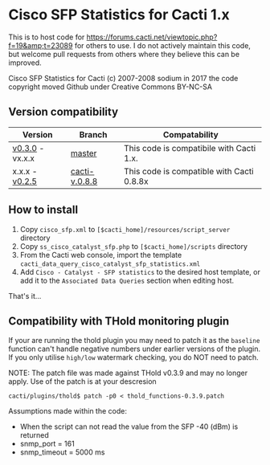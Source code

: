 # Cisco SFP Statistics for Cacti 1.x
This is to host code for https://forums.cacti.net/viewtopic.php?f=19&amp;t=23089 for others to use.  I do not actively maintain this code, but welcome pull requests from others where they believe this can be improved.

Cisco SFP Statistics for Cacti (c) 2007-2008 sodium in 2017 the code copyright moved Github under Creative Commons BY-NC-SA

## Version compatibility
Version | Branch | Compatability
--- | --- | ---
[v0.3.0](https://github.com/netniV/cisco-sfp/releases/tag/0.3.0) - vx.x.x | [master](https://github.com/netniV/cisco-sfp/tree/master) | This code is compatibile with Cacti 1.x. | 
x.x.x - [v0.2.5](https://github.com/netniV/cisco-sfp/releases/tag/0.2.5) | [cacti-v.0.8.8](https://github.com/netniV/cisco-sfp/tree/cacti-v0.8.8) | This code is compatible with Cacti 0.8.8x

## How to install
1. Copy `cisco_sfp.xml` to `[$cacti_home]/resources/script_server` directory
2. Copy `ss_cisco_catalyst_sfp.php` to `[$cacti_home]/scripts` directory
3. From the Cacti web console, import the template `cacti_data_query_cisco_catalyst_sfp_statistics.xml`
4. Add `Cisco - Catalyst - SFP statistics` to the desired host template, or add it to the `Associated Data Queries` section when editing host.

That's it...

## Compatibility with THold monitoring plugin

If your are running the thold plugin you may need to patch it as the `baseline` function can't handle negative numbers under earlier versions of the plugin. If you only utilise `high/low` watermark checking, you do NOT need to patch.

NOTE: The patch file was made against THold v0.3.9 and may no longer apply.  Use of the patch is at your descresion

```shell
cacti/plugins/thold$ patch -p0 < thold_functions-0.3.9.patch
```

Assumptions made within the code:
- When the script can not read the value from the SFP -40 (dBm) is returned
- snmp_port = 161
- snmp_timeout = 5000 ms
